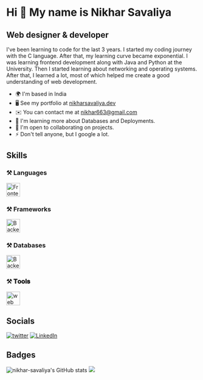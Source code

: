 # Hi 👋 My name is Nikhar Savaliya

## Web designer & developer

I've been learning to code for the last 3 years. I started my coding journey with the C language. After that, my learning curve became exponential. I was learning frontend development along with Java and Python at the University. Then I started learning about networking and operating systems. After that, I learned a lot, most of which helped me create a good understanding of web development.

* 🌍 I'm based in India
* 🖥️ See my portfolio at [nikharsavaliya.dev](http://nikharsavaliya.vercel.app)
* ✉️ You can contact me at [nikhar663@gmail.com](mailto:nikhar663@gmail.com)
* 🧠 I'm learning more about Databases and Deployments.
* 🤝 I'm open to collaborating on projects.
* ⚡ Don't tell anyone, but I google a lot.

## Skills

### ⚒️ Languages
<img src="https://skillicons.dev/icons?i=c,js,php,java,py,ts&theme=dark"  height="36" alt="Frontend skills"  />

### ⚒️ Frameworks
<img src="https://skillicons.dev/icons?i=tailwind,react,express,nextjs&theme=dark"  height="36" alt="Backend skills"  />

### ⚒️ Databases
<img src="https://skillicons.dev/icons?i=mongodb,firebase,mysql&theme=dark"  height="36" alt="Backend skills"  />


### ⚒️ 𝐓𝐨𝐨𝐥𝐬 
<img src="https://skillicons.dev/icons?i=git,github,vscode,postman,docker,figma&theme=dark"  height="36" alt="web tools"  />

## Socials
[![twitter](https://skillicons.dev/icons?i=twitter&theme=dark)](https://x.com/nikharSavaliya/)
[![LinkedIn](https://skillicons.dev/icons?i=linkedin&theme=dark)](https://in.linkedin.com/in/nikharsavaliya)
<!-- [![Medium](https://img.shields.io/badge/Medium-12100E?style=for-the-badge&logo=medium&logoColor=white)](https://nikhar-dev.medium.com/) -->


## Badges

  <img src="https://github-readme-stats.vercel.app/api?username=nikhar-savaliya&show_icons=true&hide=issues,&count_private=true&title_color=a855f7&text_color=64748b&icon_color=ffffff&bg_color=171717&hide_border=true&show_icons=true" alt="nikhar-savaliya's GitHub stats" />
  <img src="https://github-readme-streak-stats.herokuapp.com/?user=nikhar-savaliya&stroke=64748b&background=171717&ring=a855f7&fire=a855f7&currStreakNum=64748b&currStreakLabel=a855f7&sideNums=64748b&sideLabels=64748b&dates=64748b&hide_border=true" />
